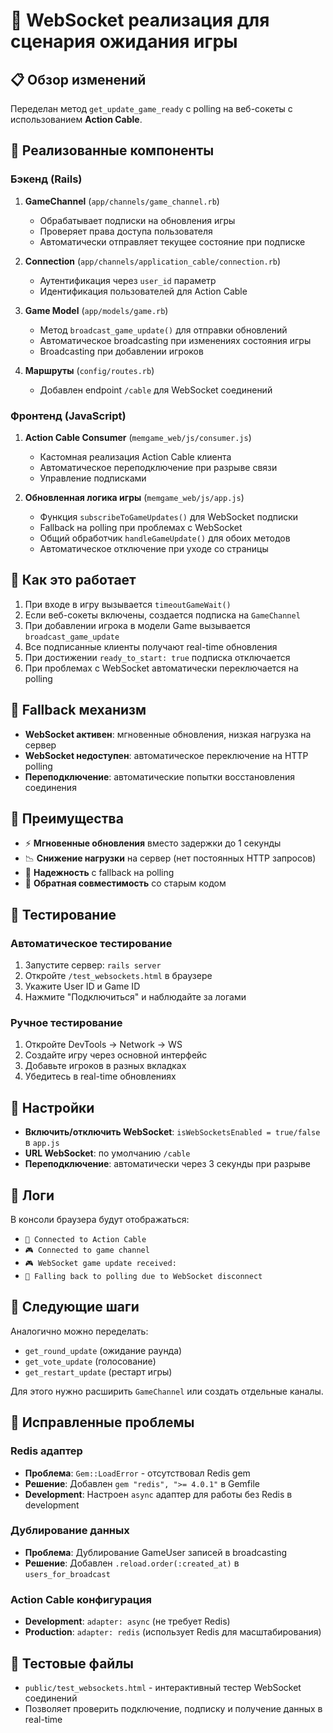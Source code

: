 # 🔌 WebSocket реализация для сценария ожидания игры

## 📋 Обзор изменений

Переделан метод `get_update_game_ready` с polling на веб-сокеты с использованием **Action Cable**.

## 🔧 Реализованные компоненты

### Бэкенд (Rails)

1. **GameChannel** (`app/channels/game_channel.rb`)
   - Обрабатывает подписки на обновления игры
   - Проверяет права доступа пользователя
   - Автоматически отправляет текущее состояние при подписке

2. **Connection** (`app/channels/application_cable/connection.rb`)
   - Аутентификация через `user_id` параметр
   - Идентификация пользователей для Action Cable

3. **Game Model** (`app/models/game.rb`)
   - Метод `broadcast_game_update()` для отправки обновлений
   - Автоматическое broadcasting при изменениях состояния игры
   - Broadcasting при добавлении игроков

4. **Маршруты** (`config/routes.rb`)
   - Добавлен endpoint `/cable` для WebSocket соединений

### Фронтенд (JavaScript)

1. **Action Cable Consumer** (`memgame_web/js/consumer.js`)
   - Кастомная реализация Action Cable клиента
   - Автоматическое переподключение при разрыве связи
   - Управление подписками

2. **Обновленная логика игры** (`memgame_web/js/app.js`)
   - Функция `subscribeToGameUpdates()` для WebSocket подписки
   - Fallback на polling при проблемах с WebSocket
   - Общий обработчик `handleGameUpdate()` для обоих методов
   - Автоматическое отключение при уходе со страницы

## 🚀 Как это работает

1. При входе в игру вызывается `timeoutGameWait()`
2. Если веб-сокеты включены, создается подписка на `GameChannel`
3. При добавлении игрока в модели Game вызывается `broadcast_game_update`
4. Все подписанные клиенты получают real-time обновления
5. При достижении `ready_to_start: true` подписка отключается
6. При проблемах с WebSocket автоматически переключается на polling

## 🔀 Fallback механизм

- **WebSocket активен**: мгновенные обновления, низкая нагрузка на сервер
- **WebSocket недоступен**: автоматическое переключение на HTTP polling
- **Переподключение**: автоматические попытки восстановления соединения

## 🎯 Преимущества

- ⚡ **Мгновенные обновления** вместо задержки до 1 секунды
- 📉 **Снижение нагрузки** на сервер (нет постоянных HTTP запросов)
- 🔄 **Надежность** с fallback на polling
- 🧩 **Обратная совместимость** со старым кодом

## 🧪 Тестирование

### Автоматическое тестирование
1. Запустите сервер: `rails server`
2. Откройте `/test_websockets.html` в браузере
3. Укажите User ID и Game ID
4. Нажмите "Подключиться" и наблюдайте за логами

### Ручное тестирование
1. Откройте DevTools -> Network -> WS
2. Создайте игру через основной интерфейс
3. Добавьте игроков в разных вкладках
4. Убедитесь в real-time обновлениях

## 🔧 Настройки

- **Включить/отключить WebSocket**: `isWebSocketsEnabled = true/false` в `app.js`
- **URL WebSocket**: по умолчанию `/cable`
- **Переподключение**: автоматически через 3 секунды при разрыве

## 📝 Логи

В консоли браузера будут отображаться:
- `🔗 Connected to Action Cable`
- `🎮 Connected to game channel`
- `🎮 WebSocket game update received:`
- `🔄 Falling back to polling due to WebSocket disconnect`

## 🚧 Следующие шаги

Аналогично можно переделать:
- `get_round_update` (ожидание раунда)
- `get_vote_update` (голосование)
- `get_restart_update` (рестарт игры)

Для этого нужно расширить `GameChannel` или создать отдельные каналы.

## 🔧 Исправленные проблемы

### Redis адаптер
- **Проблема**: `Gem::LoadError` - отсутствовал Redis gem
- **Решение**: Добавлен `gem "redis", ">= 4.0.1"` в Gemfile
- **Development**: Настроен `async` адаптер для работы без Redis в development

### Дублирование данных
- **Проблема**: Дублирование GameUser записей в broadcasting
- **Решение**: Добавлен `.reload.order(:created_at)` в `users_for_broadcast`

### Action Cable конфигурация  
- **Development**: `adapter: async` (не требует Redis)
- **Production**: `adapter: redis` (использует Redis для масштабирования)

## 📁 Тестовые файлы

- `public/test_websockets.html` - интерактивный тестер WebSocket соединений
- Позволяет проверить подключение, подписку и получение данных в real-time 
